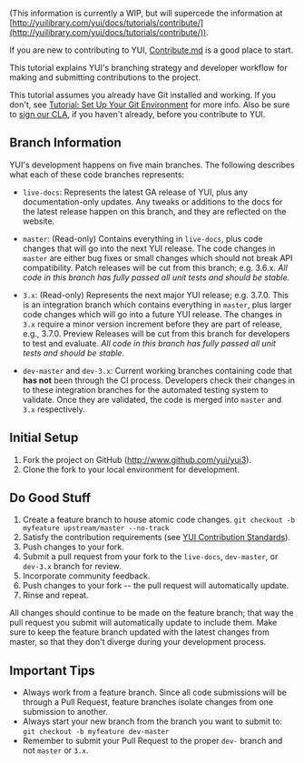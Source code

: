 (This information is currently a WIP, but will supercede the information at [http://yuilibrary.com/yui/docs/tutorials/contribute/](http://yuilibrary.com/yui/docs/tutorials/contribute/)).

If you are new to contributing to YUI, [Contribute.md](https://github.com/yui/yui3/wiki/Contributing.md) is a good place to start.

This tutorial explains YUI's branching strategy and developer workflow for making and submitting contributions to the project.

This tutorial assumes you already have Git installed and working. If you don't, see [Tutorial: Set Up Your Git Environment](http://yuilibrary.com/yui/docs/tutorials/git/) for more info. Also be sure to [sign our CLA](http://yuilibrary.com/contribute/cla/), if you haven't already, before you contribute to YUI. 



## Branch Information

YUI's development happens on five main branches. The following describes what
each of these code branches represents:

  * `live-docs`: Represents the latest GA release of YUI, plus any
    documentation-only updates. Any tweaks or additions to the docs for the
    latest release happen on this branch, and they are reflected on the website.

  * `master`: (Read-only) Contains everything in `live-docs`, plus code changes that will go
    into the next YUI release. The code changes in `master` are either bug fixes
    or small changes which should not break API compatibility. Patch releases
    will be cut from this branch; e.g. 3.6.x. *All code in this branch has fully
    passed all unit tests and should be stable.*

  * `3.x`: (Read-only) Represents the next major YUI release; e.g. 3.7.0. This is an
    integration branch which contains everything in `master`, plus larger code
    changes which will go into a future YUI release. The changes in `3.x`
    require a minor version increment before they are part of release, e.g.,
    3.7.0. Preview Releases will be cut from this branch for developers to test
    and evaluate. *All code in this branch has fully passed all unit tests and should be stable.*

  * `dev-master` and `dev-3.x`: Current working branches containing code that
     **has not** been through the CI process. Developers check their changes in to
     these integration branches for the automated testing system to validate. Once they
     are validated, the code is merged into `master` and `3.x` respectively.

## Initial Setup

   1. Fork the project on GitHub (http://www.github.com/yui/yui3).
   1. Clone the fork to your local environment for development.

## Do Good Stuff

   1. Create a feature branch to house atomic code changes. `git checkout -b myfeature upstream/master --no-track`
   1. Satisfy the contribution requirements (see [YUI Contribution Standards](https://github.com/yui/yui3/wiki/Contribution-Standards)).
   1. Push changes to your fork.
   1. Submit a pull request from your fork to the `live-docs`, `dev-master`, or `dev-3.x` branch  for review.
   1. Incorporate community feedback.
   1. Push changes to your fork -- the pull request will automatically update.
   1. Rinse and repeat.

All changes should continue to be made on the feature branch; that way the pull request you submit will automatically update to include them. Make sure to keep the feature branch updated with the latest changes from master, so that they don't diverge during your development process.

## Important Tips

  * Always work from a feature branch. Since all code submissions will be through a Pull Request, feature branches isolate changes from one submission to another.
  * Always start your new branch from the branch you want to submit to: `git checkout -b myfeature dev-master`
  * Remember to submit your Pull Request to the proper `dev-` branch and not `master` or `3.x`.